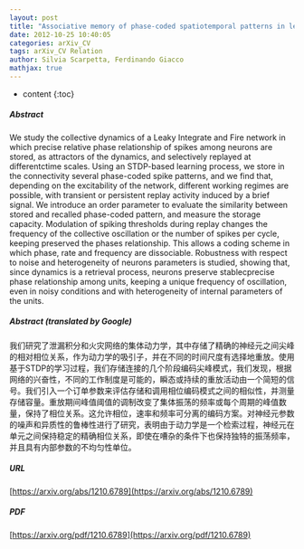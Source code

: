 ```yaml
---
layout: post
title: "Associative memory of phase-coded spatiotemporal patterns in leaky Integrate and Fire networks"
date: 2012-10-25 10:40:05
categories: arXiv_CV
tags: arXiv_CV Relation
author: Silvia Scarpetta, Ferdinando Giacco
mathjax: true
---
```


* content
{:toc}

##### Abstract
We study the collective dynamics of a Leaky Integrate and Fire network in which precise relative phase relationship of spikes among neurons are stored, as attractors of the dynamics, and selectively replayed at differentctime scales. Using an STDP-based learning process, we store in the connectivity several phase-coded spike patterns, and we find that, depending on the excitability of the network, different working regimes are possible, with transient or persistent replay activity induced by a brief signal. We introduce an order parameter to evaluate the similarity between stored and recalled phase-coded pattern, and measure the storage capacity. Modulation of spiking thresholds during replay changes the frequency of the collective oscillation or the number of spikes per cycle, keeping preserved the phases relationship. This allows a coding scheme in which phase, rate and frequency are dissociable. Robustness with respect to noise and heterogeneity of neurons parameters is studied, showing that, since dynamics is a retrieval process, neurons preserve stablecprecise phase relationship among units, keeping a unique frequency of oscillation, even in noisy conditions and with heterogeneity of internal parameters of the units.

##### Abstract (translated by Google)
我们研究了泄漏积分和火灾网络的集体动力学，其中存储了精确的神经元之间尖峰的相对相位关系，作为动力学的吸引子，并在不同的时间尺度有选择地重放。使用基于STDP的学习过程，我们存储连接的几个阶段编码尖峰模式，我们发现，根据网络的兴奋性，不同的工作制度是可能的，瞬态或持续的重放活动由一个简短的信号。我们引入一个订单参数来评估存储和调用相位编码模式之间的相似性，并测量存储容量。重放期间峰值阈值的调制改变了集体振荡的频率或每个周期的峰值数量，保持了相位关系。这允许相位，速率和频率可分离的编码方案。对神经元参数的噪声和异质性的鲁棒性进行了研究，表明由于动力学是一个检索过程，神经元在单元之间保持稳定的精确相位关系，即使在嘈杂的条件下也保持独特的振荡频率，并且具有内部参数的不均匀性单位。

##### URL
[https://arxiv.org/abs/1210.6789](https://arxiv.org/abs/1210.6789)

##### PDF
[https://arxiv.org/pdf/1210.6789](https://arxiv.org/pdf/1210.6789)

